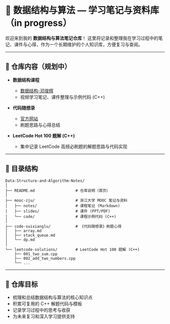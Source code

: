 # 📘 数据结构与算法 — 学习笔记与资料库 （in progress）

欢迎来到我的 **数据结构与算法笔记仓库**！
这里将记录和整理我在学习过程中的笔记、课件与心得，作为一个长期维护的个人知识库，方便复习与查阅。

---

## 📖 仓库内容（规划中）

* **数据结构课程**

  * [数据结构-邓俊辉](https://next.xuetangx.com/course/THU08091000384/26284633)
  * 视频学习笔记、课件整理与示例代码 (C++)

* **代码随想录**

  * [官方网站](https://programmercarl.com/)
  * 刷题思路与心得总结

* **LeetCode Hot 100 题解 (C++)**

  * 集中记录 LeetCode 高频必刷题的解题思路与代码实现

---

## 📂 目录结构

```
Data-Structure-and-Algorithm-Notes/
│
├── README.md                  # 仓库说明（首页）
│
├── mooc-zju/                  # 浙江大学 MOOC 笔记与资料
│   ├── notes/                 # 课程笔记 (Markdown)
│   ├── slides/                # 课件 (PPT/PDF)
│   └── code/                  # 课程示例代码 (C++)
│
├── code-suixianglu/           # 《代码随想录》刷题心得
│   ├── array.md
│   ├── stack_queue.md
│   └── dp.md
│
└── leetcode-solutions/        # LeetCode Hot 100 题解 (C++)
    ├── 001_two_sum.cpp
    ├── 002_add_two_numbers.cpp
    └── ...
```

---

## 🧠 仓库目标

* 梳理和总结数据结构与算法的核心知识点
* 积累可复用的 C++ 解题代码与模板
* 记录学习过程中的思考与收获
* 为未来复习和深入学习提供支持
